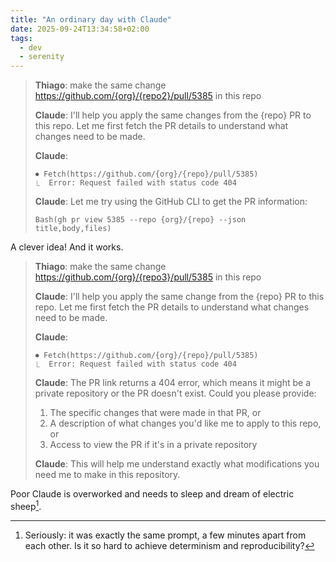 ```yaml
---
title: "An ordinary day with Claude"
date: 2025-09-24T13:34:58+02:00
tags:
  - dev
  - serenity
---
```


> **Thiago**: make the same change https://github.com/{org}/{repo2}/pull/5385 in this repo
>
> **Claude**: I'll help you apply the same changes from the {repo} PR to this repo. Let me first fetch the PR details to understand what changes need to be made.
>
> **Claude**:
>
> ```
> ⏺ Fetch(https://github.com/{org}/{repo}/pull/5385)
> ⎿  Error: Request failed with status code 404
> ```
>
> **Claude**: Let me try using the GitHub CLI to get the PR information:
>
> ```
> Bash(gh pr view 5385 --repo {org}/{repo} --json title,body,files)
> ```

A clever idea! And it works.

> **Thiago**: make the same change https://github.com/{org}/{repo3}/pull/5385 in this repo
>
> **Claude**: I'll help you apply the same change from the {repo} PR to this repo. Let me first fetch the PR details to understand what changes need to be made.
>
> **Claude**:
>
> ```
> ⏺ Fetch(https://github.com/{org}/{repo}/pull/5385)
> ⎿  Error: Request failed with status code 404
> ```
>
> **Claude**: The PR link returns a 404 error, which means it might be a private repository or the PR doesn't exist. Could you please provide:
>
> 1. The specific changes that were made in that PR, or
> 2. A description of what changes you'd like me to apply to this repo, or
> 3. Access to view the PR if it's in a private repository
>
> **Claude**: This will help me understand exactly what modifications you need me to make in this repository.

Poor Claude is overworked and needs to sleep and dream of electric sheep[^1].

[^1]: Seriously: it was exactly the same prompt, a few minutes apart from each
    other. Is it so hard to achieve determinism and reproducibility?
